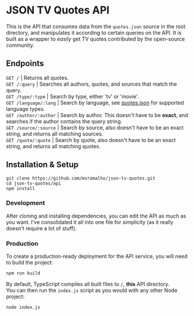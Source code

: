 # JSON TV Quotes API

This is the API that consumes data from the `quotes.json` source in the root directory, and manipulates it according to certain queries on the API. It is built as a wrapper
to *easily* get TV quotes contributed by the open-source community.  

## Endpoints
`GET /` | Returns all quotes.  
`GET /:query` | Searches all authors, quotes, and sources that match the query.  
`GET /type/:type` | Search by type, either 'tv' or 'movie'.  
`GET /language/:lang` | Search by language, see [quotes.json](https://github.com/msramalho/json-tv-quotes/blob/master/quotes.json) for supported language types.  
`GET /author/:author` | Search by author. This doesn't have to be **exact**, and searches if the author contains the query string.  
`GET /source/:source` | Search by source, also doesn't have to be an exact string, and returns all matching sources.  
`GET /quote/:quote` | Search by quote, also doesn't have to be an exact string, and returns all matching quotes.  

## Installation &amp; Setup
```
git clone https://github.com/msramalho/json-tv-quotes.git
cd json-tv-quotes/api
npm install
```

### Development
After cloning and installing dependencies, you can edit the API as much as you want. I've consolidated it all into one file for simplicity (as it really doesn't require a lot of stuff).  

### Production
To create a production-ready deployment for the API service, you will need to build the project:
```
npm run build
```
By default, TypeScript compiles all built files to `/`, **this** API directory.   
You can then run the `index.js` script as you would with any other Node project:  
```
node index.js
```
  